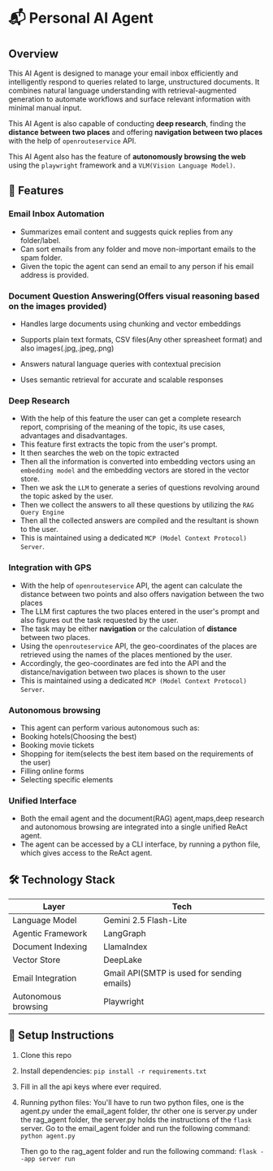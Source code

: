 # 📬 Personal AI Agent
## Overview
This AI Agent is designed to manage your email inbox efficiently and intelligently respond to queries related to large, unstructured documents. It combines natural language understanding with retrieval-augmented generation to automate workflows and surface relevant information with minimal manual input.

This AI Agent is also capable of conducting **deep research**, finding the **distance between two places** and offering **navigation between two places** with the help of `openrouteservice` API. 

This AI Agent also has the feature of **autonomously browsing the web** using the `playwright` framework and a `VLM(Vision Language Model)`.

## 🚀 Features
### Email Inbox Automation
- Summarizes email content and suggests quick replies from any folder/label.
- Can sort emails from any folder and move non-important emails to the spam folder.
- Given the topic the agent can send an email to any person if his email address is provided.

### Document Question Answering(Offers visual reasoning based on the images provided)

- Handles large documents using chunking and vector embeddings

- Supports plain text formats, CSV files(Any other spreasheet format) and also images(.jpg,.jpeg,.png)
- Answers natural language queries with contextual precision
- Uses semantic retrieval for accurate and scalable responses

### Deep Research

- With the help of this feature the user can get a complete research report, comprising of the meaning of the topic, its use cases, advantages and disadvantages.
- This feature first extracts the topic from the user's prompt.
- It then searches the web on the topic extracted
- Then all the information is converted into embedding vectors using an `embedding model` and the embedding vectors are stored in the vector store.
- Then we ask the `LLM` to generate a series of questions revolving around the topic asked by the user.
- Then we collect the answers to all these questions by utilizing the `RAG Query Engine`
- Then all the collected answers are compiled and the resultant is shown to the user.
- This is maintained using a dedicated `MCP (Model Context Protocol) Server`.

### Integration with GPS
- With the help of `openrouteservice` API, the agent can calculate the distance between two points and also offers navigation between the two places
- The LLM first captures the two places entered in the user's prompt and also figures out the task requested by the user.
- The task may be either **navigation** or the calculation of **distance** between two places.
- Using the `openrouteservice` API, the geo-coordinates of the places are retrieved using the names of the places mentioned by the user.
- Accordingly, the geo-coordinates are fed into the API and the distance/navigation between two places is shown to the user
- This is maintained using a dedicated `MCP (Model Context Protocol) Server`.
### Autonomous browsing
- This agent can perform various autonomous such as:
- Booking hotels(Choosing the best)
- Booking movie tickets
- Shopping for item(selects the best item based on the requirements of the user)
- Filling online forms
- Selecting specific elements
### Unified Interface
- Both the email agent and the document(RAG) agent,maps,deep research and autonomous browsing are integrated into a single unified ReAct agent.
- The agent can be accessed by a CLI interface, by running a python file, which gives access to the ReAct agent.

## 🛠️ Technology Stack
| Layer            | Tech                                      |
|------------------|-------------------------------------------|
| Language Model   | Gemini 2.5 Flash-Lite                     |
| Agentic Framework| LangGraph                                 |
| Document Indexing| LlamaIndex                                |
| Vector Store     | DeepLake                                  |
| Email Integration| Gmail API(SMTP is used for sending emails)|
|Autonomous browsing| Playwright                               | 
 
## 📁 Setup Instructions
1. Clone this repo
2. Install dependencies:
   `pip install -r requirements.txt`
3. Fill in all the api keys where ever required.
4. Running python files: You'll have to run two python files, one is the agent.py under the email_agent folder, thr other one is server.py under the rag_agent folder, the server.py holds the instructions of the `flask` server.
   Go to the email_agent folder and run the following command:
   `python agent.py`

   Then go to the rag_agent folder and run the following command:
   `flask --app server run`
